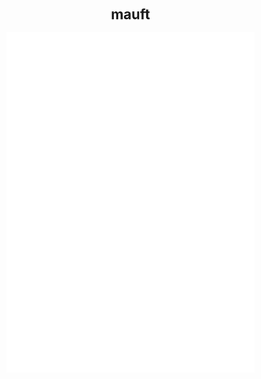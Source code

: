 <h1 align="center">mauft</h1>

<div align="center">
  
![Metrics Image](github-metrics.svg)
  
</div>
